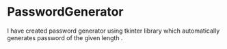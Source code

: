 # PasswordGenerator
I have created password generator using tkinter library which automatically generates password of the given length .
